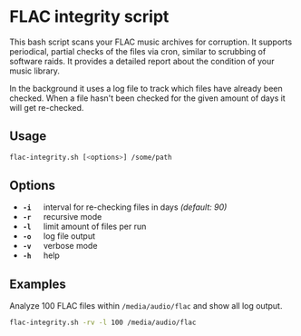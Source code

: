FLAC integrity script
========

This bash script scans your FLAC music archives for corruption.
It supports periodical, partial checks of the files via cron,
similar to scrubbing of software raids.
It provides a detailed report about the condition of your music library.

In the background it uses a log file to track which files have already been checked.
When a file hasn't been checked for the given amount of days it will get re-checked.

Usage
-----
```bash
flac-integrity.sh [<options>] /some/path
```

Options
-----
- **`-i`** &#8195; interval for re-checking files in days *(default: 90)*
- **`-r`** &#8195; recursive mode
- **`-l`** &#8195; limit amount of files per run
- **`-o`** &#8195; log file output
- **`-v`** &#8195; verbose mode
- **`-h`** &#8195; help

Examples
--------

Analyze 100 FLAC files within `/media/audio/flac` and show all log output.
```bash
flac-integrity.sh -rv -l 100 /media/audio/flac
```
